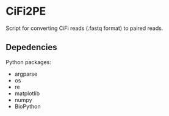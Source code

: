 # CiFi2PE

Script for converting CiFi reads (.fastq format) to paired reads.

## Depedencies

Python packages:

* argparse
* os
* re
* matplotlib
* numpy
* BioPython

